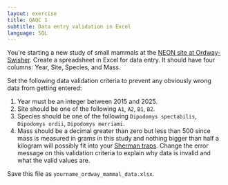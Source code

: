 ```yaml
---
layout: exercise
title: QAQC 1
subtitle: Data entry validation in Excel
language: SQL
---
```


You're starting a new study of small mammals at the
[NEON site at Ordway-Swisher](http://ordway-swisher.ufl.edu/NEON.htm). Create a
spreadsheet in Excel for data entry. It should have four columns: Year, Site,
Species, and Mass.

Set the following data validation criteria to prevent any obviously wrong data
from getting entered:

1. Year must be an integer between 2015 and 2025.
2. Site should be one of the following `A1`, `A2`, `B1`, `B2`.
3. Species should be one of the following `Dipodomys spectabilis`, `Dipodomys
   ordii`, `Dipodomys merriami`.
4. Mass should be a decimal greater than zero but less than 500 since mass is
   measured in grams in this study and nothing bigger than half a kilogram will
   possibly fit into your
   [Sherman traps](https://en.wikipedia.org/wiki/Sherman_trap). Change the error
   message on this validation criteria to explain why data is invalid and what
   the valid values are.

Save this file as `yourname_ordway_mammal_data.xlsx`.
